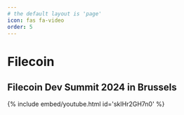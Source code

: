 ```yaml
---
# the default layout is 'page'
icon: fas fa-video
order: 5
---
```


# Filecoin

## Filecoin Dev Summit 2024 in Brussels

{% include embed/youtube.html id='skIHr2GH7n0' %}

